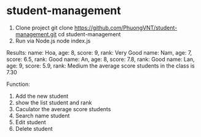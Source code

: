 # student-management
1. Clone project
git clone https://github.com/PhuongVNT/student-management.git
cd student-management
2. Run via Node.js
node index.js

Results:
name: Hoa, age: 8, score: 9, rank: Very Good
name: Nam, age: 7, score: 6.5, rank: Good
name: An, age: 8, score: 7.8, rank: Good
name: Lan, age: 9, score: 5.9, rank: Medium
the average score students in the class is 7.30

Function:
1. Add the new student
2. show the list student and rank
3. Caculator the average score students
4. Search name student
5. Edit student 
6. Delete student